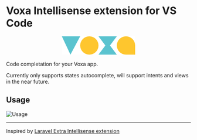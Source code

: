 # Voxa Intellisense extension for VS Code

<p align="center">
  <img src="images/voxa-logo-full-color.png">
</p>

Code completation for your Voxa app.

Currently only supports states autocomplete, will support intents and views in the near future.

## Usage

![Usage](images/usage.gif)

_____

Inspired by [Laravel Extra Intellisense extension](https://marketplace.visualstudio.com/items?itemName=amiralizadeh9480.laravel-extra-intellisense)